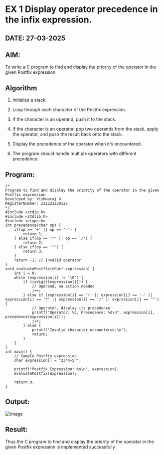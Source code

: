 # EX 1 Display operator precedence in the infix expression.
## DATE: 27-03-2025
## AIM:
To write a C program to find and display the priority of the operator in the given Postfix expression

## Algorithm
1. Initialize a stack.

2. Loop through each character of the Postfix expression.

3. If the character is an operand, push it to the stack.

4. If the character is an operator, pop two operands from the stack, apply the operator, and push the result back onto the stack.

5. Display the precedence of the operator when it's encountered.

6. The program should handle multiple operators with different precedence.

## Program:
```
/*
Program to find and display the priority of the operator in the given Postfix expression
Developed by: Vishwaraj G.
RegisterNumber: 212223220125
*/
#include <stdio.h>
#include <stdlib.h>
#include <ctype.h>
int precedence(char op) {
    if(op == '+' || op == '-') {
        return 1;
    } else if(op == '*' || op == '/') {
        return 2;
    } else if(op == '^') {
        return 3;
    }
    return -1; // Invalid operator
}
void evaluatePostfix(char* expression) {
    int i = 0;
    while (expression[i] != '\0') {
        if (isdigit(expression[i])) {
            // Operand, no action needed
            i++;
        } else if (expression[i] == '+' || expression[i] == '-' || expression[i] == '*' || expression[i] == '/' || expression[i] == '^') {
            // Operator, display its precedence
            printf("Operator: %c, Precedence: %d\n", expression[i], precedence(expression[i]));
            i++;
        } else {
            printf("Invalid character encountered.\n");
            return;
        }
    }
}
int main() {
    // Sample Postfix expression
    char expression[] = "23*4+5^";
    
    printf("Postfix Expression: %s\n", expression);
    evaluatePostfix(expression);

    return 0;
}
```

## Output:
![image](https://github.com/user-attachments/assets/98b5b3f0-d798-4190-8fbe-b32818c06571)


## Result:
Thus the C program to find and display the priority of the operator in the given Postfix expression is implemented successfully
